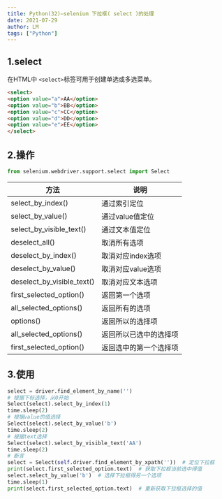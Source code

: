 ```yaml
---
title: Python(32)—selenium 下拉框( select )的处理
date: 2021-07-29
author: LM
tags: ["Python"]
---
```


## 1.select

在HTML中 `<select>`标签可用于创建单选或多选菜单。

```html
<select>
<option value="a">AA</option>
<option value="b">BB</option>
<option value="c">CC</option>
<option value="d">DD</option>
<option value="e">EE</option>
</select>
```

## 2.操作

```python
from selenium.webdriver.support.select import Select
```

| 方法                       | 说明                   |
| -------------------------- | ---------------------- |
| select_by_index()          | 通过索引定位           |
| select_by_value()          | 通过value值定位        |
| select_by_visible_text()   | 通过文本值定位         |
| deselect_all()             | 取消所有选项           |
| deselect_by_index()        | 取消对应index选项      |
| deselect_by_value()        | 取消对应value选项      |
| deselect_by_visible_text() | 取消对应文本选项       |
| first_selected_option()    | 返回第一个选项         |
| all_selected_options()     | 返回所有的选项         |
| options()                  | 返回所以的选择项       |
| all_selected_options()     | 返回所以已选中的选择项 |
| first_selected_option()    | 返回选中的第一个选择项 |

## 3.使用

```python
select = driver.find_element_by_name('')
# 根据下标选择，从0开始
Select(select).select_by_index(1)
time.sleep(2)
# 根据value的值选择
Select(select).select_by_value('b')
time.sleep(2)
# 根据text选择
Select(select).select_by_visible_text('AA')
time.sleep(2)
# 断言
select = Select(self.driver.find_element_by_xpath(''))  # 定位下拉框
print(select.first_selected_option.text)  # 获取下拉框当前选中得值
select.select_by_value('b')  # 选择下拉框得另一个选项
time.sleep(1)
print(select.first_selected_option.text)  # 重新获取下拉框选择的值
```

